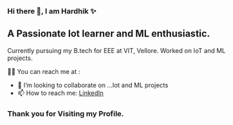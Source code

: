 ### Hi there 👋, I am Hardhik ✨

## A Passionate Iot learner and ML enthusiastic. 

Currently pursuing my B.tech for EEE at VIT,  Vellore. Worked on IoT and ML projects.

🙋‍♂️ You can reach me at :

- 👯 I’m looking to collaborate on ...Iot and ML projects
- 📫 How to reach me: 
 [LinkedIn](https://www.linkedin.com/in/hardhik-pvv-7152521a6)

### Thank you for Visiting my Profile.
